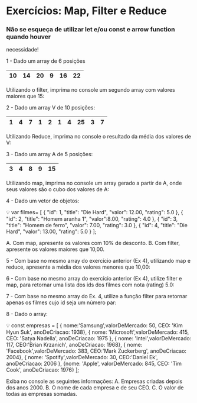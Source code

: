 # Exercícios: Map, Filter e Reduce

### Não se esqueça de utilizar let e/ou const e arrow function quando houver
necessidade!

1 - Dado um array de 6 posições

| 10 | 14 | 20 | 9 | 16 | 22 |
| --- | --- | --- | --- | --- | --- |

Utilizando o filter, imprima no console um segundo array com valores maiores que 15:

2 - Dado um array V de 10 posições:

| 1 | 4 | 7 | 1 | 2 | 1 | 4 | 25 | 3 | 7 |
| --- | --- | --- | --- | --- | --- | --- | --- | --- | --- |

Utilizando Reduce, imprima no console o resultado da média dos valores de V:

3 - Dado um array A de 5 posições:

| 3 | 4 | 8 | 9 | 15 |
| --- | --- | --- | --- | --- |

Utilizando map, imprima no console um array gerado a partir de A, onde seus valores são o
cubo dos valores de A:

4 - Dado um vetor de objetos:

<aside>
💡 
var filmes= [
{
"id": 1,
"title": "Die Hard",
"valor": 12.00,
"rating": 5.0
},
{
"id": 2,
"title": "Homem aranha 1",
"valor":8.00,
"rating": 4.0
},
{
"id": 3,
"title": "Homem de ferro",
"valor": 7.00,
"rating": 3.0
},
{
"id": 4,
"title": "Die Hard",
"valor": 13.00,
"rating": 5.0
}
];

</aside>

A. Com map, apresente os valores com 10% de desconto.
B. Com filter, apresente os valores maiores que 10,00.

5 - Com base no mesmo array do exercício anterior (Ex 4), utilizando map e
reduce, apresente a média dos valores menores que 10,00:

6 - Com base no mesmo array do exercício anterior (Ex 4), utilize filter e map, para
retornar uma lista dos ids dos filmes com nota (rating) 5.0:

7 - Com base no mesmo array do Ex. 4, utilize a função filter para retornar
apenas os filmes cujo id seja um número par:

8 - Dado o array:

<aside>
💡 
const empresas = [
{ nome:'Samsung',valorDeMercado: 50, CEO: 'Kim Hyun Suk',
anoDeCriacao: 1938},
{ nome: 'Microsoft',valorDeMercado: 415, CEO: 'Satya
Nadella', anoDeCriacao: 1975 },
{ nome: 'Intel',valorDeMercado: 117, CEO:'Brian Krzanich',
anoDeCriacao: 1968},
{ nome: 'Facebook',valorDeMercado: 383, CEO:'Mark
Zuckerberg', anoDeCriacao: 2004},
{ nome: 'Spotify',valorDeMercado: 30, CEO:'Daniel Ek',
anoDeCriacao: 2006 },
{nome: 'Apple', valorDeMercado: 845, CEO: 'Tim Cook',
anoDeCriacao: 1976}
];

</aside>

Exiba no console as seguintes informações:
A. Empresas criadas depois dos anos 2000.
B. O nome de cada empresa e de seu CEO.
C. O valor de todas as empresas somadas.